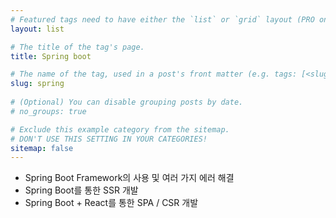 ```yaml
---
# Featured tags need to have either the `list` or `grid` layout (PRO only).
layout: list

# The title of the tag's page.
title: Spring boot

# The name of the tag, used in a post's front matter (e.g. tags: [<slug>]).
slug: spring
  
# (Optional) You can disable grouping posts by date.
# no_groups: true

# Exclude this example category from the sitemap.
# DON'T USE THIS SETTING IN YOUR CATEGORIES!
sitemap: false
---
```


- Spring Boot Framework의 사용 및 여러 가지 에러 해결
- Spring Boot를 통한 SSR 개발
- Spring Boot + React를 통한 SPA / CSR 개발